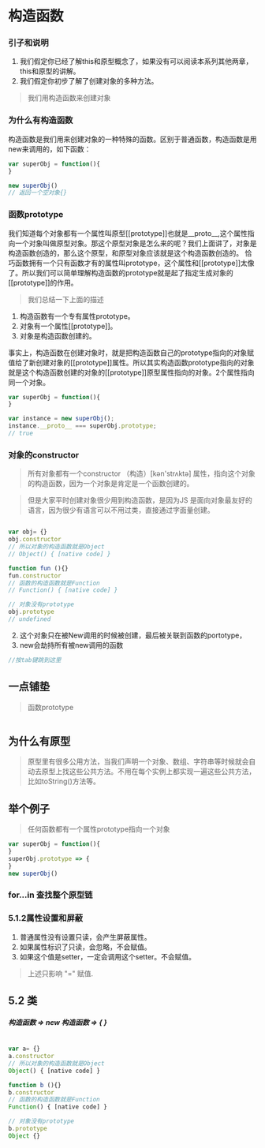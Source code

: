 # 构造函数
### 引子和说明
1. 我们假定你已经了解this和原型概念了，如果没有可以阅读本系列其他两章，this和原型的讲解。
2. 我们假定你初步了解了创建对象的多种方法。

>我们用构造函数来创建对象

### 为什么有构造函数
构造函数是我们用来创建对象的一种特殊的函数。区别于普通函数，构造函数是用new来调用的，如下函数：
 
```javascript { .theme-peacock }
var superObj = function(){
}

new superObj()
// 返回一个空对象{}
```

### 函数prototype
我们知道每个对象都有一个属性叫原型[[prototype]]也就是\_\_proto\_\_,这个属性指向一个对象叫做原型对象。那这个原型对象是怎么来的呢？我们上面讲了，对象是构造函数创造的，那么这个原型，和原型对象应该就是这个构造函数创造的。
恰巧函数拥有一个只有函数才有的属性叫prototype，这个属性和[[prototype]]太像了。所以我们可以简单理解构造函数的prototype就是起了指定生成对象的[[prototype]]的作用。

> 我们总结一下上面的描述
1. 构造函数有一个专有属性prototype。
2. 对象有一个属性[[prototype]]。
3. 对象是构造函数创建的。

事实上，构造函数在创建对象时，就是把构造函数自己的prototype指向的对象赋值给了新创建对象的[[prototype]]属性。所以其实构造函数prototype指向的对象就是这个构造函数创建的对象的[[prototype]]原型属性指向的对象。2个属性指向同一个对象。


```javascript { .theme-peacock }
var superObj = function(){
}

var instance = new superObj();
instance.__proto__ === superObj.prototype;
// true
```
### 对象的constructor

> 所有对象都有一个constructor （构造）[kən'strʌktə] 属性，指向这个对象的构造函数，因为一个对象是肯定是一个函数创建的。

> 但是大家平时创建对象很少用到构造函数，是因为JS 是面向对象最友好的语言，因为很少有语言可以不用过类，直接通过字面量创建。


```javascript { .theme-peacock }

var obj= {}
obj.constructor
// 所以对象的构造函数就是Object
// Object() { [native code] }

function fun (){}
fun.constructor
// 函数的构造函数就是Function
// Function() { [native code] }

// 对象没有prototype
obj.prototype
// undefined
```




2. 这个对象只在被New调用的时候被创建，最后被关联到函数的portotype，
3. new会劫持所有被new调用的函数


```javascript { .theme-peacock }
//按tab键跳到这里
```
## 一点铺垫

> 函数prototype
```javascript { .theme-peacock }


```

## 为什么有原型
> 原型里有很多公用方法，当我们声明一个对象、数组、字符串等时候就会自动去原型上找这些公共方法。不用在每个实例上都实现一遍这些公共方法，比如toString()方法等。

## 举个例子
> 任何函数都有一个属性prototype指向一个对象
```javascript { .theme-peacock }
var superObj = function(){
}
superObj.prototype => {
}
new superObj()
```

### for...in 查找整个原型链

### 5.1.2属性设置和屏蔽
1. 普通属性没有设置只读，会产生屏蔽属性。
2. 如果属性标识了只读，会忽略，不会赋值。
3. 如果这个值是setter，一定会调用这个setter。不会赋值。
> 上述只影响 "="  赋值.

## 5.2 类

##### 构造函数 => new 构造函数 => {  }


```javascript { .theme-peacock }

var a= {}
a.constructor
// 所以对象的构造函数就是Object
Object() { [native code] }

function b (){}
b.constructor
// 函数的构造函数就是Function
Function() { [native code] }

// 对象没有prototype
b.prototype
Object {}
```
